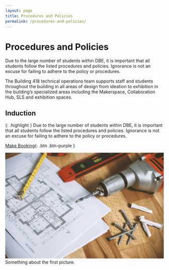```yaml
---
layout: page
title: Procedures and Policies
permalink: /procedures-and-policies/
---
```

# Procedures and Policies

Due to the large number of students within DBE, it is important that all students follow the listed procedures and policies. Ignorance is not an excuse for failing to adhere to the policy or procedures.

The Building 418 technical operations team supports staff and students throughout the building in all areas of design from ideation to exhibition in the building’s specialized areas including the Makerspace, Collaboration Hub, SLS and exhibition spaces.


## Induction

{: .highlight }
Due to the large number of students within DBE, it is important that all students follow the listed procedures and policies. Ignorance is not an excuse for failing to adhere to the policy or procedures.

[Make Booking](https://siso.curtin.edu.au/sodbe//){: .btn .btn-purple }


![](/assets/images/powertools-example.jpg)
Something about the first picture.


